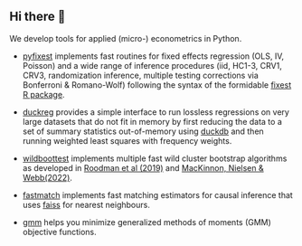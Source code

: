 ## Hi there 👋

We develop tools for applied (micro-) econometrics in Python.

- [pyfixest](https://github.com/py-econometrics/pyfixest) implements fast routines for fixed effects regression (OLS, IV, Poisson) and a wide range of inference procedures (iid, HC1-3, CRV1, CRV3,
randomization inference, multiple testing corrections via Bonferroni & Romano-Wolf) following the syntax of the formidable [fixest R package](https://github.com/lrberge/fixest).

- [duckreg](https://github.com/py-econometrics/duckreg) provides a simple interface to run lossless regressions on very large datasets that do not fit in memory by first reducing the data to a set of summary statistics out-of-memory using [duckdb](https://github.com/duckdb/duckdb) and then running weighted least squares with frequency weights.

- [wildboottest](https://github.com/py-econometrics/wildboottest) implements multiple fast wild cluster bootstrap algorithms as developed in [Roodman et al
(2019)](https://econpapers.repec.org/paper/qedwpaper/1406.htm) and [MacKinnon, Nielsen & Webb(2022)](https://www.econ.queensu.ca/sites/econ.queensu.ca/files/wpaper/qed_wp_1485.pdf).

- [fastmatch](https://github.com/py-econometrics/fastmatch) implements fast matching estimators for causal inference that uses [faiss](https://github.com/facebookresearch/faiss) for nearest neighbours.

- [gmm](https://github.com/py-econometrics/gmm) helps you minimize generalized methods of moments (GMM) objective functions.  

